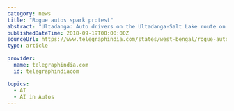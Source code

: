 ```yaml
---
category: news
title: "Rogue autos spark protest"
abstract: "Ultadanga: Auto drivers on the Ultadanga-Salt Lake route on Tuesday demanded excess fare and plied on truncated routes triggering a commuter blockade at the Ultadanga crossing for some hours. Several people told Metro that drivers had been demanding Rs 100 ..."
publishedDateTime: 2018-09-19T00:00:00Z
sourceUrl: https://www.telegraphindia.com/states/west-bengal/rogue-autos-spark-protest/cid/1669321
type: article

provider:
  name: telegraphindia.com
  id: telegraphindiacom

topics:
  - AI
  - AI in Autos
---
```

